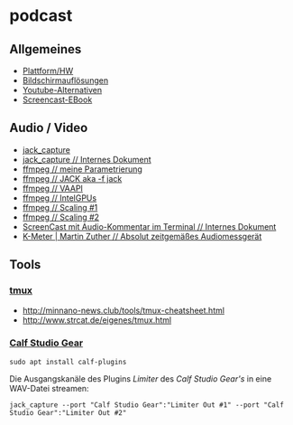 # podcast

## Allgemeines
* [Plattform/HW](plattform.txt)
* [Bildschirmauflösungen](https://www.elektronik-kompendium.de/sites/com/1904101.htm)
* [Youtube-Alternativen](https://www.ionos.de/digitalguide/online-marketing/social-media/youtube-alternativen-die-besten-portale-im-ueberblick/)
* [Screencast-EBook](https://www.learn2use.de/ebook/)

## Audio / Video
* [jack_capture](https://github.com/kmatheussen/jack_capture)
* [jack_capture // Internes Dokument](jack_capture.md)
* [ffmpeg // meine Parametrierung](ffmpeg.txt)
* [ffmpeg // JACK aka -f jack](https://ffmpeg.org/ffmpeg-devices.html#jack)
* [ffmpeg // VAAPI](https://trac.ffmpeg.org/wiki/Hardware/VAAPI)
* [ffmpeg // IntelGPUs](https://trac.ffmpeg.org/wiki/Hardware/QuickSync)
* [ffmpeg // Scaling #1](https://trac.ffmpeg.org/wiki/Scaling)
* [ffmpeg // Scaling #2](https://ffmpeg.org/ffmpeg-filters.html#scale)
* [ScreenCast mit Audio-Kommentar im Terminal // Internes Dokument](scast_audio_term.md)
* [K-Meter | Martin Zuther // Absolut zeitgemäßes Audiomessgerät](http://www.mzuther.de/en/software/kmeter/)

## Tools
### [tmux](https://github.com/tmux/tmux)
* http://minnano-news.club/tools/tmux-cheatsheet.html
* http://www.strcat.de/eigenes/tmux.html

### [Calf Studio Gear](https://calf-studio-gear.org/)
```
sudo apt install calf-plugins
```
Die Ausgangskanäle des Plugins _Limiter_ des _Calf Studio Gear's_ in eine WAV-Datei streamen:
```
jack_capture --port "Calf Studio Gear":"Limiter Out #1" --port "Calf Studio Gear":"Limiter Out #2"
```
